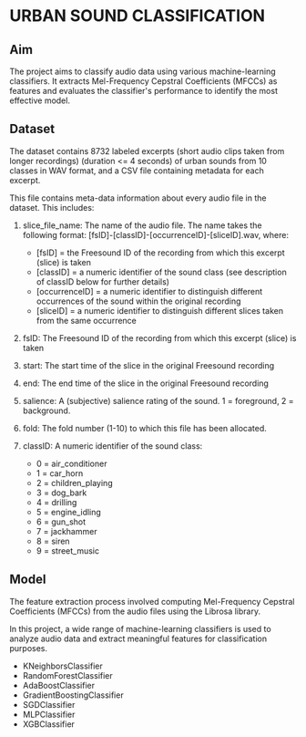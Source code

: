 # URBAN SOUND CLASSIFICATION

## Aim
The project aims to classify audio data using various machine-learning classifiers. It extracts Mel-Frequency Cepstral Coefficients (MFCCs) as features and evaluates the classifier's performance to identify the most effective model.

## Dataset
The dataset contains 8732 labeled excerpts (short audio clips taken from longer recordings) (duration <= 4 seconds) of urban sounds from 10 classes in WAV format, and a CSV file containing metadata for each excerpt.

This file contains meta-data information about every audio file in the dataset. This includes:

1. slice_file_name: The name of the audio file. The name takes the following format: [fsID]-[classID]-[occurrenceID]-[sliceID].wav, where:
    - [fsID] = the Freesound ID of the recording from which this excerpt (slice) is taken
    - [classID] = a numeric identifier of the sound class (see description of classID below for further details)
    - [occurrenceID] = a numeric identifier to distinguish different occurrences of the sound within the original recording
    - [sliceID] = a numeric identifier to distinguish different slices taken from the same occurrence

2. fsID: The Freesound ID of the recording from which this excerpt (slice) is taken

3. start: The start time of the slice in the original Freesound recording

4. end: The end time of the slice in the original Freesound recording

5. salience: A (subjective) salience rating of the sound. 1 = foreground, 2 = background.

6. fold: The fold number (1-10) to which this file has been allocated.

7. classID: A numeric identifier of the sound class:
      - 0 = air_conditioner
      - 1 = car_horn
      - 2 = children_playing
      - 3 = dog_bark
      - 4 = drilling
      - 5 = engine_idling
      - 6 = gun_shot
      - 7 = jackhammer
      - 8 = siren
      - 9 = street_music


## Model

The feature extraction process involved computing Mel-Frequency Cepstral Coefficients (MFCCs) from the audio files using the Librosa library.

In this project, a wide range of machine-learning classifiers is used to analyze audio data and extract meaningful features for classification purposes.
  - KNeighborsClassifier
  - RandomForestClassifier
  - AdaBoostClassifier
  - GradientBoostingClassifier
  - SGDClassifier
  - MLPClassifier
  - XGBClassifier

